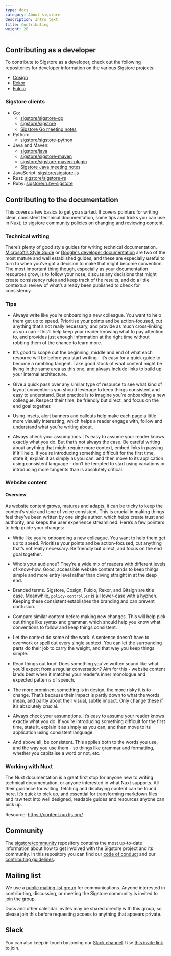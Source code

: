 ```yaml
---
type: docs
category: About sigstore
description: Intro text
title: Contributing
weight: 20
---
```


## Contributing as a developer

To contribute to Sigstore as a developer, check out the following repositories for developer information on the various Sigstore projects:

- [Cosign](https://github.com/sigstore/cosign)
- [Rekor](https://github.com/sigstore/rekor)
- [Fulcio](https://github.com/sigstore/fulcio)

### Sigstore clients

- Go:
  - [sigstore/sigstore-go](https://github.com/sigstore/sigstore-go)
  - [sigstore/sigstore](https://github.com/sigstore/sigstore)
  - [Sigstore Go meeting notes](https://docs.google.com/document/d/1EcJIhqSS9E86cHAQXaXiu2_r1s0kNbHz4uLLwwGo-vw/edit)
- Python:
  - [sigstore/sigstore-python](https://github.com/sigstore/sigstore-python)
- Java and Maven:
  - [sigstore/java](https://github.com/sigstore/sigstore-java)
  - [sigstore/sigstore-maven](https://github.com/sigstore/sigstore-maven)
  - [sigstore/sigstore-maven-plugin](https://github.com/sigstore/sigstore-maven-plugin)
  - [Sigstore Java meeting notes](https://docs.google.com/document/d/1R7mL-IUrc2Z_LuOIvwDWshVuPQS_2VNE_cIQx4Oy5zw/edit)
- JavaScript: [sigstore/sigstore-js](https://github.com/sigstore/sigstore-js)
- Rust: [sigstore/sigstore-rs](https://github.com/sigstore/sigstore-rs)
- Ruby: [sigstore/ruby-sigstore](https://github.com/sigstore/ruby-sigstore)

## Contributing to the documentation

This covers a few basics to get you started. It covers pointers for writing clear, consistent technical documentation, some tips and tricks you can use in Nuxt, to sigstore community policies on changing and reviewing content.

### Technical writing

There’s plenty of good style guides for writing technical documentation. [Microsoft’s Style Guide](https://docs.microsoft.com/en-us/style-guide/welcome/) or [Google's developer documentation](https://developers.google.com/style) are two of the most mature and well established guides, and these are especially useful to turn to when you’ve got a decision to make that might become convention. The most important thing though, especially as your documentation resources grow, is to follow your nose, discuss any decisions that might create consistency rules and keep track of the results, and do a little contextual review of what’s already been published to check for consistency.

### Tips

- Always write like you’re onboarding a new colleague. You want to help them get up to speed. Prioritise your points and be action-focused, cut anything that’s not really necessary, and provide as much cross-linking as you can - this’ll help keep your reader knowing what to pay attention to, and provides just enough information at the right time without robbing them of the chance to learn more.

- It’s good to scope out the beginning, middle and end of what each resource will be before you start writing - it’s easy for a quick guide to become a rambling tangent. Take good stock of what content might be living in the same area as this one, and always include links to build up your internal architecture.

- Give a quick pass over any similar type of resource to see what kind of layout conventions you should leverage to keep things consistent and easy to understand. Best practice is to imagine you’re onboarding a new colleague. Respect their time, be friendly but direct, and focus on the end goal together.

- Using insets, alert banners and callouts help make each page a little more visually interesting, which helps a reader engage with, follow and understand what you’re writing about.

- Always check your assumptions. It’s easy to assume your reader knows exactly what you do. But that’s not always the case. Be careful writing about anything that might require more context, embed links in passing if it’ll help. If you’re introducing something difficult for the first time, state it, explain it as simply as you can, and then move to its application using consistent language - don’t be tempted to start using variations or introducing more tangents than is absolutely critical.

### Website content

#### Overview

As website content grows, matures and adapts, it can be tricky to keep the content’s style and tone of voice consistent. This is crucial in making things feel they’ve been written by one single author, which helps create trust and authority, and keeps the user experience streamlined. Here’s a few pointers to help guide your changes:

- Write like you’re onboarding a new colleague. You want to help them get up to speed. Prioritise your points and be action-focused, cut anything that’s not really necessary. Be friendly but direct, and focus on the end goal together.

- Who’s your audience? They’re a wide mix of readers with different levels of know-how. Good, accessible website content tends to keep things simple and more entry level rather than diving straight in at the deep end.

- Branded terms. Sigstore, Cosign, Fulcio, Rekor, and Gitsign are title case. Meanwhile, `policy-controller` is all lower-case with a hyphen. Keeping these consistent establishes the branding and can prevent confusion.

- Compare similar content before making new changes. This will help pick out things like syntax and grammar, which should help you know what conventions to follow and keep things consistent.

- Let the context do some of the work. A sentence doesn’t have to overwork or spell out every single subtext. You can let the surrounding parts do their job to carry the weight, and that way you keep things simple.

- Read things out loud! Does something you’ve written sound like what you’d expect from a regular conversation? Aim for this - website content lands best when it matches your reader’s inner monologue and expected patterns of speech.

- The more prominent something is in design, the more risky it is to change. That’s because their impact is partly down to what the words mean, and partly about their visual, subtle impact. Only change these if it’s absolutely crucial.

- Always check your assumptions. It’s easy to assume your reader knows exactly what you do. If you’re introducing something difficult for the first time, state it, explain it as simply as you can, and then move to its application using consistent language.

- And above all, be consistent. This applies both to the words you use, and the way you use them - so things like grammar and formatting, whether you capitalise a word or not, etc.

### Working with Nuxt

The Nuxt documentation is a great first stop for anyone new to writing technical documentation, or anyone interested in what Nuxt supports. All their guidance for writing, fetching and displaying content can be found here. It’s quick to pick up, and essential for transforming markdown files and raw text into well designed, readable guides and resources anyone can pick up.

Resource: https://content.nuxtjs.org/

## Community

The [sigstore/community](https://github.com/sigstore/community/) repository contains the most up-to-date information about how to get involved with the Sigstore project and its community.
In this repository you can find our [code of conduct](https://github.com/sigstore/community/blob/main/CODE_OF_CONDUCT.md) and our [contributing guidelines](https://github.com/sigstore/community/blob/main/CONTRIBUTING.md).

## Mailing list

We use a [public mailing list group](https://groups.google.com/g/sigstore-dev) for communications. Anyone interested in contributing, discussing, or meeting the Sigstore community is invited to join the group.

Docs and other calendar invites may be shared directly with this group, so please join this before requesting access to anything that appears private.

## Slack

You can also keep in touch by joining our [Slack channel](https://sigstore.slack.com). Use [this invite link](https://links.sigstore.dev/slack-invite) to join.
